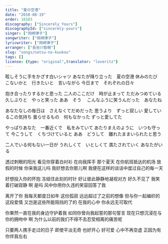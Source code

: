 ```yaml
---
title: "夏の空港"
date: "2010-08-19"
order: 10103
discography: ["Sincerely Yours"]
discographyId: ["sincerely-yours"]
singer: ["岡崎律子"]
songwriter: ["岡崎律子"]
lyricwriter: ["岡崎律子"]
arranger: ["長谷川智樹"]
slug: "songs/natsu-no-kuukou"
tags: []
license: {type: "original",translator: "loveritz"}
---
```


眩しそうに手をかざす白いシャツ 
あなたが降り立った　夏の空港 
休みのたび　 
こないかと　行きたいと　言いながら 
今日まで　それぞれの日々 

抱き合ったりするかと思った 
二人のここだけ　時が止まって 
ただみつめている 
久しぶりと　やっと笑った 
ああ　そう　 
こんなふうに笑うんだった　あなたね 

あなたなしの毎日は　さえなくてだめだった 
思うより　ずっと寂しい 
愛しているこの気持ち 
曇らせるもの　何もなかった 
ずっと愛してた 

やっぱりあなた　一番近くで　私をみていて 
あたりまえのように　いつも守って 
今こうして　くちづけていると 
ああ　どうして　離れたままいられたと思う 

二人でいる何もない一日が 
うれしくて　いとしくて 
満たされていく 
あなたがいる

透过刺眼的阳光 看见你穿着白衬衫 在向我挥手 
那个夏天 在你航班抵达的机场 
放假的时候 
你来我这儿吗 我好想去你那儿啊 
我便在这样的谈话中度过自己的每一天 

好想投入你的怀抱 
冻结住此刻的时针 
好让彼此静静地凝视对方 
好久不见了 我笑着打破寂静 
啊 是吗 
风中你用你久违的笑容回答了我 

离开了你 我每天都度日如年 
这份孤寂 远远超过了之前的想像 
但与你一起编织的这段爱情 
又岂是这些所能阻挡的了的 
在我的心中 你永远无可取代 

你果然一直在我的身边守护着我 
如同你曾向我起誓的那句誓言 
现在只想沉浸在与你的拥吻中 
啊 为什么以前的我们不得不去忍受相离的痛苦呢 

只要两人携手走过的日子 即使平淡无奇 
也好开心 好可爱 
心中不再空虚 
正因为有你伴我左右
